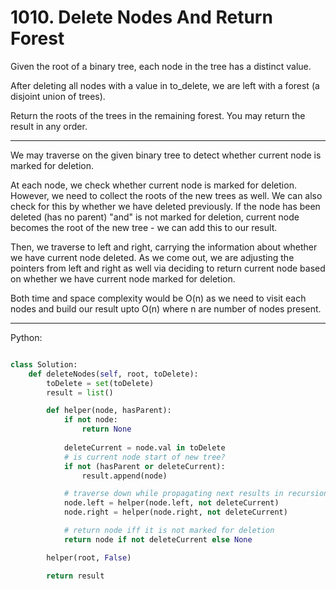 # 1010. Delete Nodes And Return Forest

Given the root of a binary tree, each node in the tree has a distinct value.

After deleting all nodes with a value in to\_delete, we are left with a forest
(a disjoint union of trees).

Return the roots of the trees in the remaining forest.  You may return the
result in any order.

---

We may traverse on the given binary tree to detect whether current node is
marked for deletion.

At each node, we check whether current node is marked for deletion. However, we
need to collect the roots of the new trees as well. We can also check for this
by whether we have deleted previously. If the node has been deleted (has no
parent) "and" is not marked for deletion, current node becomes the root of the
new tree - we can add this to our result.

Then, we traverse to left and right, carrying the information about whether we
have current node deleted. As we come out, we are adjusting the pointers from
left and right as well via deciding to return current node based on whether we
have current node marked for deletion.

Both time and space complexity would be O(n) as we need to visit each nodes and
build our result upto O(n) where n are number of nodes present.

---

Python:

```python

class Solution:
    def deleteNodes(self, root, toDelete):
        toDelete = set(toDelete)
        result = list()

        def helper(node, hasParent):
            if not node:
                return None
            
            deleteCurrent = node.val in toDelete
            # is current node start of new tree?
            if not (hasParent or deleteCurrent):
                result.append(node)

            # traverse down while propagating next results in recursion
            node.left = helper(node.left, not deleteCurrent)
            node.right = helper(node.right, not deleteCurrent)

            # return node iff it is not marked for deletion
            return node if not deleteCurrent else None

        helper(root, False)

        return result
```
